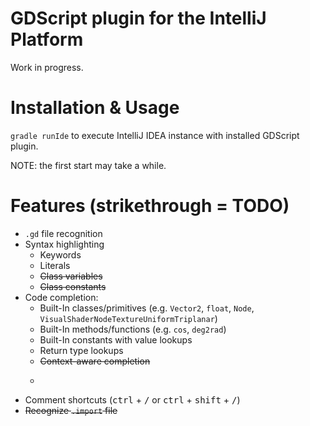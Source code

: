 # GDScript plugin for the IntelliJ Platform

Work in progress.

# Installation & Usage

`gradle runIde` to execute IntelliJ IDEA instance with installed GDScript plugin.

NOTE: the first start may take a while.

# Features (strikethrough = TODO)

* `.gd` file recognition
* Syntax highlighting
  * Keywords
  * Literals
  * ~~Class variables~~
  * ~~Class constants~~
* Code completion:
  * Built-In classes/primitives (e.g. `Vector2`, `float`, `Node`, `VisualShaderNodeTextureUniformTriplanar`)
  * Built-In methods/functions (e.g. `cos`, `deg2rad`)
  * Built-In constants with value lookups
  * Return type lookups
  * ~~Context-aware completion~~
  * ~~~~
* Comment shortcuts (<kbd>ctrl</kbd> + <kbd>/</kbd> or <kbd>ctrl</kbd> + <kbd>shift</kbd> + <kbd>/</kbd>)
* ~~Recognize `.import` file~~
